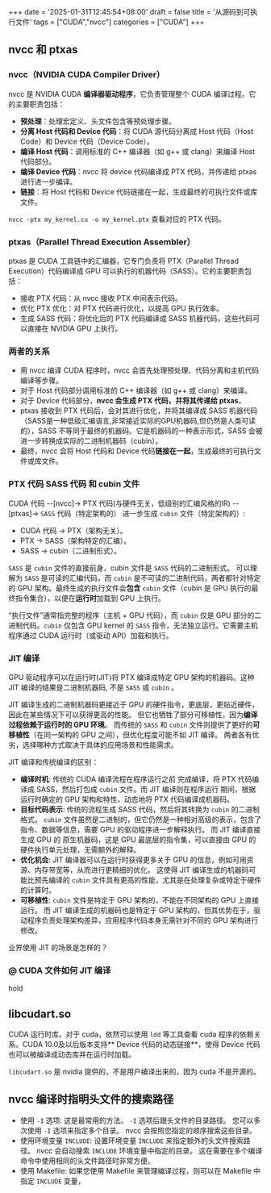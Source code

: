 +++
date = '2025-01-31T12:45:54+08:00'
draft = false
title = '从源码到可执行文件'
tags = ["CUDA","nvcc"]
categories = ["CUDA"]
+++


## nvcc 和 ptxas
### nvcc（NVIDIA CUDA Compiler Driver）

nvcc 是 NVIDIA CUDA **编译器驱动程序**，它负责管理整个 CUDA 编译过程。它的主要职责包括：

- **预处理**：处理宏定义、头文件包含等预处理步骤。
- **分离 Host 代码和 Device 代码**：将 CUDA 源代码分离成 Host 代码（Host Code）和 Device 代码（Device Code）。
- **编译 Host 代码**：调用标准的 C++ 编译器（如 g++ 或 clang）来编译 Host 代码部分。
- **编译 Device 代码**：nvcc 将 device 代码编译成 PTX 代码，并传递给 ptxas 进行进一步编译。
- **链接**：将 Host 代码和 Device 代码链接在一起，生成最终的可执行文件或库文件。

`nvcc -ptx my_kernel.cu -o my_kernel.ptx` 查看对应的 PTX 代码。

### ptxas（Parallel Thread Execution Assembler）

ptxas 是 CUDA 工具链中的汇编器，它专门负责将 PTX（Parallel Thread Execution）代码编译成 GPU 可以执行的机器代码（SASS）。它的主要职责包括：

- 接收 PTX 代码：从 nvcc 接收 PTX 中间表示代码。
- 优化 PTX 优化：对 PTX 代码进行优化，以提高 GPU 执行效率。
- 生成 SASS 代码：将优化后的 PTX 代码编译成 SASS 机器代码，这些代码可以直接在 NVIDIA GPU 上执行。

### 两者的关系

- 用 nvcc 编译 CUDA 程序时，nvcc 会首先处理预处理、代码分离和主机代码编译等步骤。
- 对于 Host 代码部分调用标准的 C++ 编译器（如 g++ 或 clang）来编译。
- 对于 Device 代码部分，**nvcc 会生成 PTX 代码，并将其传递给 ptxas**。
- ptxas 接收到 PTX 代码后，会对其进行优化，并将其编译成 SASS 机器代码（SASS是一种低级汇编语言,非常接近实际的GPU机器码,但仍然是人类可读的），SASS 不等同于最终的机器码。它是机器码的一种表示形式，SASS 会被进一步转换成实际的二进制机器码（cubin）。
- 最终，nvcc 会将 Host 代码和 Device 代码**链接在一起**，生成最终的可执行文件或库文件。


### PTX 代码 SASS 代码 和 cubin 文件

CUDA 代码 --[nvcc]-> PTX 代码(与硬件无关，低级别的汇编风格的IR) --[ptxas]-> `SASS` 代码（特定架构的） 进一步生成 `cubin` 文件（特定架构的）:

- CUDA 代码 -> PTX（架构无关）。
- PTX -> SASS（架构特定的汇编）。
- SASS -> cubin（二进制形式）。

`SASS` 是 `cubin` 文件的直接前身，cubin 文件是 `SASS` 代码的二进制形式。 可以理解为 `SASS` 是可读的汇编代码，而 `cubin` 是不可读的二进制代码，两者都针对特定的 GPU 架构。最终生成的执行文件会**包含** `cubin` 文件（cubin 是 GPU 执行的最终指令集合），以便在**运行时**加载到 GPU 上执行。

“执行文件”通常指完整的程序（主机 + GPU 代码），而 `cubin` 仅是 GPU 部分的二进制代码。`cubin` 仅包含 GPU kernel 的 `SASS` 指令，无法独立运行。它需要主机程序通过 CUDA 运行时（或驱动 API）加载和执行。


### JIT 编译

GPU 驱动程序可以在运行时(JIT)将 PTX 编译成特定 GPU 架构的机器码。这种 JIT 编译的结果是二进制机器码, 不是 `SASS` 或 `cubin` 。

JIT 编译生成的二进制机器码更接近于 GPU 的硬件指令，更底层，更贴近硬件，因此在某些情况下可以获得更高的性能。 但它也牺牲了部分可移植性，因为**编译过程依赖于运行时的 GPU 环境**。 而传统的 `SASS` 和 `cubin` 文件则提供了更好的**可移植性**（在同一架构的 GPU 之间），但优化程度可能不如 JIT 编译。 两者各有优劣，选择哪种方式取决于具体的应用场景和性能需求。

JIT 编译和传统编译的区别：

  - **编译时机**: 传统的 CUDA 编译流程在程序运行之前 完成编译，将 PTX 代码编译成 SASS，然后打包成 `cubin` 文件。而 JIT 编译则在程序运行 期间，根据运行时确定的 GPU 架构和特性，动态地将 PTX 代码编译成机器码。
  - **目标代码表示**: 传统的流程生成 SASS 代码，然后将其转换为 `cubin` 的二进制格式。 `cubin` 文件虽然是二进制的，但它仍然是一种相对高级的表示，包含了指令、数据等信息，需要 GPU 的驱动程序进一步解释执行。 而 JIT 编译直接生成 GPU 的 原生机器码，这是 GPU 最底层的指令集，可以直接由 GPU 的硬件执行单元处理，无需额外的解释。
  - **优化机会**: JIT 编译器可以在运行时获得更多关于 GPU 的信息，例如可用资源、内存带宽等，从而进行更精细的优化。 这使得 JIT 编译生成的机器码可能比预先编译的 `cubin` 文件具有更高的性能，尤其是在处理复杂或特定于硬件的计算时。
  - **可移植性**: `cubin` 文件是特定于 GPU 架构的，不能在不同架构的 GPU 上直接运行。 而 JIT 编译生成的机器码也是特定于 GPU 架构的，但其优势在于，驱动程序负责处理架构差异，应用程序代码本身无需针对不同的 GPU 架构进行修改。

业界使用 JIT 的场景是怎样的？

### @ CUDA 文件如何 JIT 编译

hold

## libcudart.so

CUDA 运行时库。对于 cuda，依然可以使用 `ldd` 等工具查看 cuda 程序的依赖关系。CUDA 10.0及以后版本支持** Device 代码的动态链接**，使得 Device 代码也可以被编译成动态库并在运行时加载。

`libcudart.so` 是 nvidia 提供的，不是用户编译出来的，因为 cuda 不是开源的。


## nvcc 编译时指明头文件的搜索路径

- 使用 `-I` 选项: 这是最常用的方法。 `-I` 选项后跟头文件的目录路径。 您可以多次使用 `-I` 选项来指定多个目录。 nvcc 会按照您指定的顺序搜索这些目录。
- 使用环境变量 `INCLUDE`: 设置环境变量 `INCLUDE` 来指定额外的头文件搜索路径。 nvcc 会自动搜索 `INCLUDE` 环境变量中指定的目录。 这在需要在多个编译命令中使用相同的头文件路径时非常方便。
- 使用 Makefile: 如果您使用 Makefile 来管理编译过程，则可以在 Makefile 中指定 `INCLUDE` 变量，
